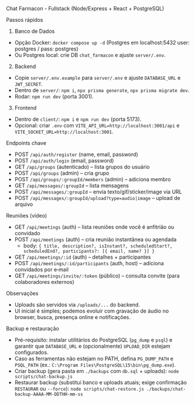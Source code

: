 Chat Farmacon - Fullstack (Node/Express + React + PostgreSQL)

Passos rápidos

1) Banco de Dados
- Opção Docker: `docker compose up -d` (Postgres em localhost:5432 user: postgres / pass: postgres)
- Ou Postgres local: crie DB `chat_farmacon` e ajuste `server/.env`.

2) Backend
- Copie `server/.env.example` para `server/.env` e ajuste `DATABASE_URL` e `JWT_SECRET`.
- Dentro de `server/`: `npm i`, `npx prisma generate`, `npx prisma migrate dev`.
- Rodar: `npm run dev` (porta 3001).

3) Frontend
- Dentro de `client/`: `npm i` e `npm run dev` (porta 5173).
- Opcional: criar `.env` com `VITE_API_URL=http://localhost:3001/api` e `VITE_SOCKET_URL=http://localhost:3001`.

Endpoints chave
- POST `/api/auth/register` (name, email, password)
- POST `/api/auth/login` (email, password)
- GET `/api/groups` (autenticado) – lista grupos do usuário
- POST `/api/groups` (admin) – cria grupo
- POST `/api/groups/:groupId/members` (admin) – adiciona membro
- GET `/api/messages/:groupId` – lista mensagens
- POST `/api/messages/:groupId` – envia texto/gif/sticker/image via URL
- POST `/api/messages/:groupId/upload?type=audio|image` – upload de arquivo

Reuniões (vídeo)
- GET `/api/meetings` (auth) – lista reuniões onde você é anfitrião ou convidado
- POST `/api/meetings` (auth) – cria reunião instantânea ou agendada
  - body: `{ title, description?, isInstant?, scheduledStart?, scheduledEnd?, participants?: [{ email, name? }] }`
- GET `/api/meetings/:id` (auth) – detalhes + participantes
- POST `/api/meetings/:id/participants` (auth, host) – adiciona convidados por e‑mail
- GET `/api/meetings/invite/:token` (público) – consulta convite (para colaboradores externos)

Observações
- Uploads são servidos via `/uploads/...` do backend.
- UI inicial é simples; podemos evoluir com gravação de áudio no browser, busca, presença online e notificações.

Backup e restauração
- Pré-requisito: instalar utilitários do PostgreSQL (`pg_dump` e `psql`) e garantir que `DATABASE_URL` e (opcionalmente) `UPLOAD_DIR` estejam configurados.
- Caso as ferramentas não estejam no PATH, defina `PG_DUMP_PATH` e `PSQL_PATH` (ex.: `C:\Program Files\PostgreSQL\15\bin\pg_dump.exe`).
- Criar backup (gera pasta em `./backups` com `db.sql` + uploads): `node scripts/chat-backup.js`
- Restaurar backup (substitui banco e uploads atuais; exige confirmação `RESTAURAR` ou `--force`): `node scripts/chat-restore.js ./backups/chat-backup-AAAA-MM-DDTHH-mm-ss`
